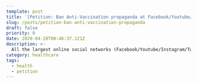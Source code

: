 ```yaml
---
template: post
title: '[Petition: Ban Anti-Vaccination propaganda at Facebook/Youtube/Instagram/Twitter](https://www.change.org/ban-anti-vaccination-propaganda)'
slug: /posts/petition-ban-anti-vaccination-propaganda
draft: false
priority: 0
date: 2020-04-28T00:46:37.121Z
description: >-
  All the largest online social networks (Facebook/Youtube/Instagram/Twitter) should ban Anti-Vaccination posts and users; add an option to report profile/post with this reason
category: healthcare
tags:
  - health
  - petition
---
```

